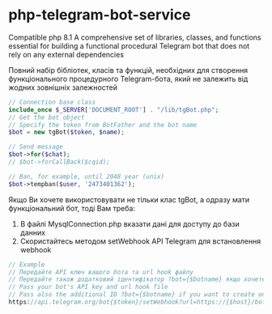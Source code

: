 # php-telegram-bot-service
Compatible php 8.1
A comprehensive set of libraries, classes, and functions essential for building a functional procedural Telegram bot that does not rely on any external dependencies

Повний набір бібліотек, класів та функцій, необхідних для створення функціонального процедурного Telegram-бота, який не залежить від жодних зовнішніх залежностей

```php
// Connection base class
include_once $_SERVER['DOCUMENT_ROOT'] . "/lib/tgBot.php";
// Get the bot object
// Specify the token from BotFather and the bot name
$bot = new tgBot($token, $name);

// Send message
$bot->for($chat);
// $bot->forCallBack($cqid);

// Ban, for example, until 2048 year (unix)
$bot->tempban($user, '2473401362');

```

Якщо Ви хочете використовувати не тільки клас tgBot, а одразу мати функціональний бот, тоді Вам треба:
1. В файлі MysqlConnection.php вказати дані для доступу до бази данних
2. Скористайтесь методом setWebhook API Telegram для встановлення webhook
```php
// Example
// Передайте API ключ вашого бота та url hook файлу
// Передайте також додатковий ідентифікатор ?bot={$botname} якщо хочете використовувати один спільний файл hook для декількох ботів
// Pass your bot's API key and url hook file
// Pass also the additional ID ?bot={$botname} if you want to create one single hook file for several bots
https://api.telegram.org/bot{$token}/setWebhook?url=https://{$host}/bots/hook.php?bot={$botname}
```
